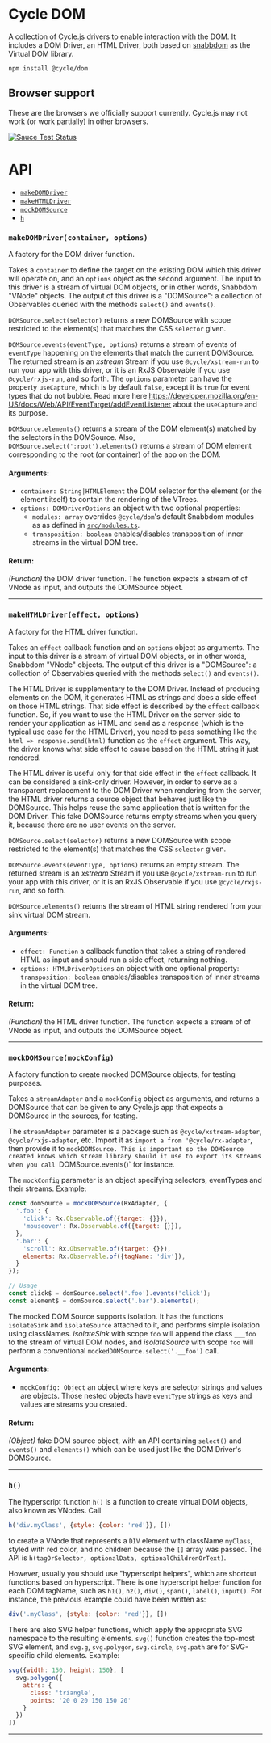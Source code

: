 # Cycle DOM

A collection of Cycle.js drivers to enable interaction with the DOM. It includes a DOM Driver, an HTML Driver, both based on [snabbdom](https://github.com/paldepind/snabbdom/) as the Virtual DOM library.

```
npm install @cycle/dom
```

## Browser support

These are the browsers we officially support currently. Cycle.js may not work (or work partially) in other browsers.

[![Sauce Test Status](https://saucelabs.com/browser-matrix/cyclejs-dom.svg)](https://saucelabs.com/u/cyclejs-dom)

# API


- [`makeDOMDriver`](#makeDOMDriver)
- [`makeHTMLDriver`](#makeHTMLDriver)
- [`mockDOMSource`](#mockDOMSource)
- [`h`](#h)

### <a id="makeDOMDriver"></a> `makeDOMDriver(container, options)`

A factory for the DOM driver function.

Takes a `container` to define the target on the existing DOM which this
driver will operate on, and an `options` object as the second argument. The
input to this driver is a stream of virtual DOM objects, or in other words,
Snabbdom "VNode" objects. The output of this driver is a "DOMSource": a
collection of Observables queried with the methods `select()` and `events()`.

`DOMSource.select(selector)` returns a new DOMSource with scope restricted to
the element(s) that matches the CSS `selector` given.

`DOMSource.events(eventType, options)` returns a stream of events of
`eventType` happening on the elements that match the current DOMSource. The
returned stream is an *xstream* Stream if you use `@cycle/xstream-run` to run
your app with this driver, or it is an RxJS Observable if you use
`@cycle/rxjs-run`, and so forth. The `options` parameter can have the
property `useCapture`, which is by default `false`, except it is `true` for
event types that do not bubble. Read more here
https://developer.mozilla.org/en-US/docs/Web/API/EventTarget/addEventListener
about the `useCapture` and its purpose.

`DOMSource.elements()` returns a stream of the DOM element(s) matched by the
selectors in the DOMSource. Also, `DOMSource.select(':root').elements()`
returns a stream of DOM element corresponding to the root (or container) of
the app on the DOM.

#### Arguments:

- `container: String|HTMLElement` the DOM selector for the element (or the element itself) to contain the rendering of the VTrees.
- `options: DOMDriverOptions` an object with two optional properties: 
  - `modules: array` overrides `@cycle/dom`'s default Snabbdom modules as
    as defined in [`src/modules.ts`](./src/modules.ts).
  - `transposition: boolean` enables/disables transposition of inner streams
    in the virtual DOM tree.

#### Return:

*(Function)* the DOM driver function. The function expects a stream of of VNode as input, and outputs the DOMSource object.

- - -

### <a id="makeHTMLDriver"></a> `makeHTMLDriver(effect, options)`

A factory for the HTML driver function.

Takes an `effect` callback function and an `options` object as arguments. The
input to this driver is a stream of virtual DOM objects, or in other words,
Snabbdom "VNode" objects. The output of this driver is a "DOMSource": a
collection of Observables queried with the methods `select()` and `events()`.

The HTML Driver is supplementary to the DOM Driver. Instead of producing
elements on the DOM, it generates HTML as strings and does a side effect on
those HTML strings. That side effect is described by the `effect` callback
function. So, if you want to use the HTML Driver on the server-side to render
your application as HTML and send as a response (which is the typical use
case for the HTML Driver), you need to pass something like the
`html => response.send(html)` function as the `effect` argument. This way,
the driver knows what side effect to cause based on the HTML string it just
rendered.

The HTML driver is useful only for that side effect in the `effect` callback.
It can be considered a sink-only driver. However, in order to serve as a
transparent replacement to the DOM Driver when rendering from the server, the
HTML driver returns a source object that behaves just like the DOMSource.
This helps reuse the same application that is written for the DOM Driver.
This fake DOMSource returns empty streams when you query it, because there
are no user events on the server.

`DOMSource.select(selector)` returns a new DOMSource with scope restricted to
the element(s) that matches the CSS `selector` given.

`DOMSource.events(eventType, options)` returns an empty stream. The returned
stream is an *xstream* Stream if you use `@cycle/xstream-run` to run your app
with this driver, or it is an RxJS Observable if you use `@cycle/rxjs-run`,
and so forth.

`DOMSource.elements()` returns the stream of HTML string rendered from your
sink virtual DOM stream.

#### Arguments:

- `effect: Function` a callback function that takes a string of rendered HTML as input and should run a side effect, returning nothing.
- `options: HTMLDriverOptions` an object with one optional property: `transposition: boolean` enables/disables transposition of inner streams in
the virtual DOM tree.

#### Return:

*(Function)* the HTML driver function. The function expects a stream of of VNode as input, and outputs the DOMSource object.

- - -

### <a id="mockDOMSource"></a> `mockDOMSource(mockConfig)`

A factory function to create mocked DOMSource objects, for testing purposes.

Takes a `streamAdapter` and a `mockConfig` object as arguments, and returns
a DOMSource that can be given to any Cycle.js app that expects a DOMSource in
the sources, for testing.

The `streamAdapter` parameter is a package such as `@cycle/xstream-adapter`,
`@cycle/rxjs-adapter`, etc. Import it as `import a from '@cycle/rx-adapter`,
then provide it to `mockDOMSource. This is important so the DOMSource created
knows which stream library should it use to export its streams when you call
`DOMSource.events()` for instance.

The `mockConfig` parameter is an object specifying selectors, eventTypes and
their streams. Example:

```js
const domSource = mockDOMSource(RxAdapter, {
  '.foo': {
    'click': Rx.Observable.of({target: {}}),
    'mouseover': Rx.Observable.of({target: {}}),
  },
  '.bar': {
    'scroll': Rx.Observable.of({target: {}}),
    elements: Rx.Observable.of({tagName: 'div'}),
  }
});

// Usage
const click$ = domSource.select('.foo').events('click');
const element$ = domSource.select('.bar').elements();
```

The mocked DOM Source supports isolation. It has the functions `isolateSink`
and `isolateSource` attached to it, and performs simple isolation using
classNames. *isolateSink* with scope `foo` will append the class `___foo` to
the stream of virtual DOM nodes, and *isolateSource* with scope `foo` will
perform a conventional `mockedDOMSource.select('.__foo')` call.

#### Arguments:

- `mockConfig: Object` an object where keys are selector strings and values are objects. Those nested objects have `eventType` strings as keys
and values are streams you created.

#### Return:

*(Object)* fake DOM source object, with an API containing `select()` and `events()` and `elements()` which can be used just like the DOM Driver's
DOMSource.

- - -

### <a id="h"></a> `h()`

The hyperscript function `h()` is a function to create virtual DOM objects,
also known as VNodes. Call

```js
h('div.myClass', {style: {color: 'red'}}, [])
```

to create a VNode that represents a `DIV` element with className `myClass`,
styled with red color, and no children because the `[]` array was passed. The
API is `h(tagOrSelector, optionalData, optionalChildrenOrText)`.

However, usually you should use "hyperscript helpers", which are shortcut
functions based on hyperscript. There is one hyperscript helper function for
each DOM tagName, such as `h1()`, `h2()`, `div()`, `span()`, `label()`,
`input()`. For instance, the previous example could have been written
as:

```js
div('.myClass', {style: {color: 'red'}}, [])
```

There are also SVG helper functions, which apply the appropriate SVG
namespace to the resulting elements. `svg()` function creates the top-most
SVG element, and `svg.g`, `svg.polygon`, `svg.circle`, `svg.path` are for
SVG-specific child elements. Example:

```js
svg({width: 150, height: 150}, [
  svg.polygon({
    attrs: {
      class: 'triangle',
      points: '20 0 20 150 150 20'
    }
  })
])
```

- - -

